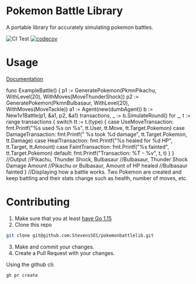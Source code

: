 # Pokemon Battle Library

A portable library for accurately simulating pokemon battles.

![CI Test](https://github.com/StevensSEC/pokemonbattlelib/workflows/CI%20Test/badge.svg)
[![codecov](https://codecov.io/gh/StevensSEC/pokemonbattlelib/branch/main/graph/badge.svg?token=lFGcKzL3Cp)](https://codecov.io/gh/StevensSEC/pokemonbattlelib)

# Usage

[Documentation](https://pkg.go.dev/github.com/StevensSEC/pokemonbattlelib)

func ExampleBattle() {
	p1 := GeneratePokemon(PkmnPikachu,
		WithLevel(20),
		WithMoves(MoveThunderShock))
	p2 := GeneratePokemon(PkmnBulbasaur,
		WithLevel(20),
		WithMoves(MoveTackle))
	a1 := Agent(new(dumbAgent))
	b := New1v1Battle(p1, &a1, p2, &a1)
	transactions, _ := b.SimulateRound()
	for _, t := range transactions {
		switch tt := t.(type) {
		case UseMoveTransaction:
			fmt.Printf("%s used %s on %s", tt.User, tt.Move, tt.Target.Pokemon)
		case DamageTransaction:
			fmt.Printf(" %s took %d damage", tt.Target.Pokemon, tt.Damage)
		case HealTransaction:
			fmt.Printf("%s healed for %d HP", tt.Target, tt.Amount)
		case FaintTransaction:
			fmt.Printf("%s fainted", tt.Target.Pokemon)
		default:
			fmt.Printf("Transaction: %T - %v", t, t)
		}
	}
	//Output
	//Pikachu, Thunder Shock, Bulbasaur
	//Bulbasaur, Thunder Shock Damage Amount
	//Pikachu or Bulbasaur, Amount of HP healed
	//Bulbasaur fainted
}
//Displaying how a battle works. Two Pokemon are created and keep battling and their stats change such as health, number of moves, etc.
# Contributing

1. Make sure that you at least [have Go 1.15](https://golang.org/dl/)
2. Clone this repo

```bash
git clone git@github.com:StevensSEC/pokemonbattlelib.git
```

3. Make and commit your changes.
4. Create a Pull Request with your changes.

Using the github cli:
```bash
gh pr create
```


